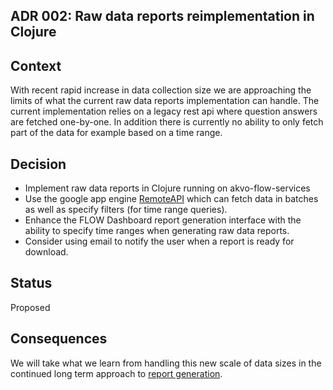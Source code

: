 ## ADR 002: Raw data reports reimplementation in Clojure

## Context

With recent rapid increase in data collection size we are approaching the limits of what the current raw data reports implementation can handle. The current implementation relies on a legacy rest api where question answers are fetched one-by-one. In addition there is currently no ability to only fetch part of the data for example based on a time range.

## Decision

* Implement raw data reports in Clojure running on akvo-flow-services
* Use the google app engine [RemoteAPI](https://cloud.google.com/appengine/docs/java/tools/remoteapi) which can fetch data in batches as well as specify filters (for time range queries).
* Enhance the FLOW Dashboard report generation interface with the ability to specify time ranges when generating raw data reports.
* Consider using email to notify the user when a report is ready for download.

## Status

Proposed

## Consequences

We will take what we learn from handling this new scale of data sizes in the continued long term approach to [report generation](https://github.com/akvo/akvo-reporting).
